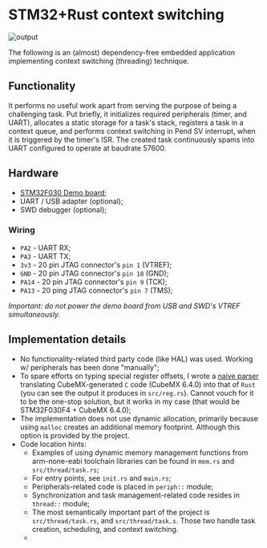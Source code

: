 # STM32+Rust context switching

![output](res/output.gif)

The following is an (almost) dependency-free embedded application implementing context switching (threading) technique.

## Functionality

It performs no useful work apart from serving the purpose of being a challenging task.
Put briefly, it initializes required peripherals (timer, and UART), allocates a static storage for a task's stack, registers a task in a context queue, and performs context switching in Pend SV interrupt, when it is triggered by the timer's ISR.
The created task continuously spams into UART configured to operate at baudrate 57600.

## Hardware

- [STM32F030 Demo board](https://stm32-base.org/boards/STM32F030F4P6-STM32F030-DEMO-BOARD-V1.1.html#Header-1);
- UART / USB adapter (optional);
- SWD debugger (optional);

### Wiring

- `PA2` - UART RX;
- `PA3` - UART TX;
- `3v3` - 20 pin JTAG connector's `pin 1` (VTREF);
- `GND` - 20 pin JTAG connector's `pin 18` (GND);
- `PA14` - 20 pin JTAG connector's `pin 9` (TCK);
- `PA13` - 20 ping JTAG connector's `pin 7` (TMS);

*Important: do not power the demo board from USB and SWD's VTREF simultaneously.*

## Implementation details

- No functionality-related third party code (like HAL) was used. Working w/ peripherals has been done "manually";
- To spare efforts on typing special register offsets, I wrote a [naive parser](https://github.com/damurashov/STM32-CubeMX-registers-to-Rust) translating CubeMX-generated `C` code (CubeMX 6.4.0) into that of `Rust` (you can see the output it produces in `src/reg.rs`). Cannot vouch for it to be the one-stop solution, but it works in my case (that would be STM32F030F4 + CubeMX 6.4.0);
- The implementation does not use dynamic allocation, primarily because using `malloc` creates an additional memory footprint. Although this option is provided by the project.
- Code location hints:
	- Examples of using dynamic memory management functions from arm-none-eabi toolchain libraries can be found in `mem.rs` and `src/thread/task.rs`;
	- For entry points, see `init.rs` and `main.rs`;
	- Peripherals-related code is placed in `periph::` module;
	- Synchronization and task management-related code resides in `thread::` module;
	- The most semantically important part of the project is `src/thread/task.rs`, and `src/thread/task.s`. Those two handle task creation, scheduling, and context switching.
	-
